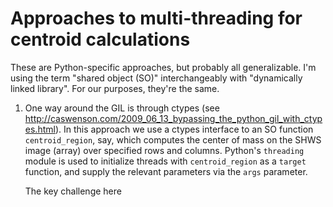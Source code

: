 # Approaches to multi-threading for centroid calculations

These are Python-specific approaches, but probably all generalizable. I'm using the term "shared object (SO)" interchangeably with "dynamically linked library". For our purposes, they're the same.

1. One way around the GIL is through ctypes (see http://caswenson.com/2009_06_13_bypassing_the_python_gil_with_ctypes.html). In this approach we use a ctypes interface to an SO function `centroid_region`, say, which computes the center of mass on the SHWS image (array) over specified rows and columns. Python's `threading` module is used to initialize threads with `centroid_region` as a `target` function, and supply the relevant parameters via the `args` parameter.

    The key challenge here
